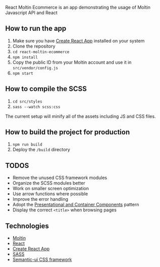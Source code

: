 React Moltin Ecommerce is an app demonstrating the usage of Moltin Javascript API and React

## How to run the app
1. Make sure you have [Create React App](https://github.com/facebookincubator/create-react-app) installed on your system
2. Clone the repository
2. `cd react-moltin-ecommerce`
3. `npm install`
4. Copy the public ID from your Moltin account and use it in `src/vendor/config.js`
4. `npm start`

## How to compile the SCSS
1. `cd src/styles`
2. `sass --watch scss:css`

The current setup will minify all of the assets including JS and CSS files.

## How to build the project for production
1. `npm run build`
2. Deploy the `/build` directory

## TODOS
- Remove the unused CSS framework modules
- Organize the SCSS modules better
- Work on smaller screen optimization
- Use arrow functions where possible
- Improve the error handling
- Adopt the [Presentational and Container Components](https://medium.com/@dan_abramov/smart-and-dumb-components-7ca2f9a7c7d0#.cdcbjkn9v) pattern
- Display the correct `<title>` when browsing pages

## Technologies
 - [Moltin](https://www.moltin.com/)
 - [React](https://facebook.github.io/react/)
 - [Create React App](https://github.com/facebookincubator/create-react-app)
 - [SASS](http://sass-lang.com/)
 - [Semantic-ui CSS framework](http://semantic-ui.com/)
